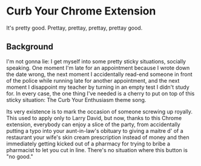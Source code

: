 # Curb Your Chrome Extension
It's pretty good. Prettay, prettay, prettay, prettay good.

## Background
I'm not gonna lie: I get myself into some pretty sticky situations, socially speaking. One moment I'm late for an appointment because I wrote down the date wrong, the next moment I accidentally read-end someone in front of the police while running late for another appointment, and the next moment I disappoint my teacher by turning in an empty test I didn't study for. In every case, the one thing I've needed is a cherry to put on top of this sticky situation: The Curb Your Enthusiasm theme song.

Its very existence is to mark the occasion of someone screwing up royally. This used to apply only to Larry David, but now, thanks to this Chrome extension, everybody can enjoy a slice of the party, from accidentally putting a typo into your aunt-in-law's obituary to giving a maitre d' of a restaurant your wife's skin cream prescription instead of money and then immediately getting kicked out of a pharmacy for trying to bribe a pharmacist to let you cut in line. There's no situation where this button is "no good."